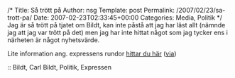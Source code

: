 /*
 Title: Så trött på
 Author: nsg
 Template: post
 Permalink: /2007/02/23/sa-trott-pa/
 Date: 2007-02-23T02:33:45+00:00
 Categories: Media, Politik
*/
Jag är så trött på tjatet om Bildt, kan inte påstå att jag har läst allt (nämnde jag att jag var trött på det) men jag har inte hittat något som jag tycker ens i närheten är något nyhetsvärde.

Lite information ang. expressens rundor [hittar du här][1] ([via][2])

:: Bildt, Carl Bildt, Politik, Expressen

<small></small>

 [1]: http://javielsker.blogspot.com/2007/02/porr-kristin-och-mrdar-thorvald.html
 [2]: http://carlbildt.wordpress.com/2007/02/22/annat-perspektiv/